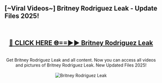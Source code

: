 <h2>[~Viral Videos~] Britney Rodriguez Leak - Update Files 2025!</h2>
<br>
<div align="center">
<h2><a href="https://betterlinks.top/A2PfLJ" rel="nofollow">🔴 CLICK HERE 🌐==►► Britney Rodriguez Leak</a></h2>
<br>
Get Britney Rodriguez Leak and all content. Now you can access all videos and pictures of Britney Rodriguez Leak. New Updated Files 2025!
<br>
<br>
<a href="https://betterlinks.top/A2PfLJ" rel="nofollow" data-target="animated-image.originalLink"><img src="https://i.ibb.co.com/WyWwxjT/player-gif2.gif" alt="Britney Rodriguez Leak" style="max-width: 100%; display: inline-block;" data-target="animated-image.originalImage"></a>
</div>
<br>
